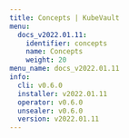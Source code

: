 ```yaml
---
title: Concepts | KubeVault
menu:
  docs_v2022.01.11:
    identifier: concepts
    name: Concepts
    weight: 20
menu_name: docs_v2022.01.11
info:
  cli: v0.6.0
  installer: v2022.01.11
  operator: v0.6.0
  unsealer: v0.6.0
  version: v2022.01.11
---
```


